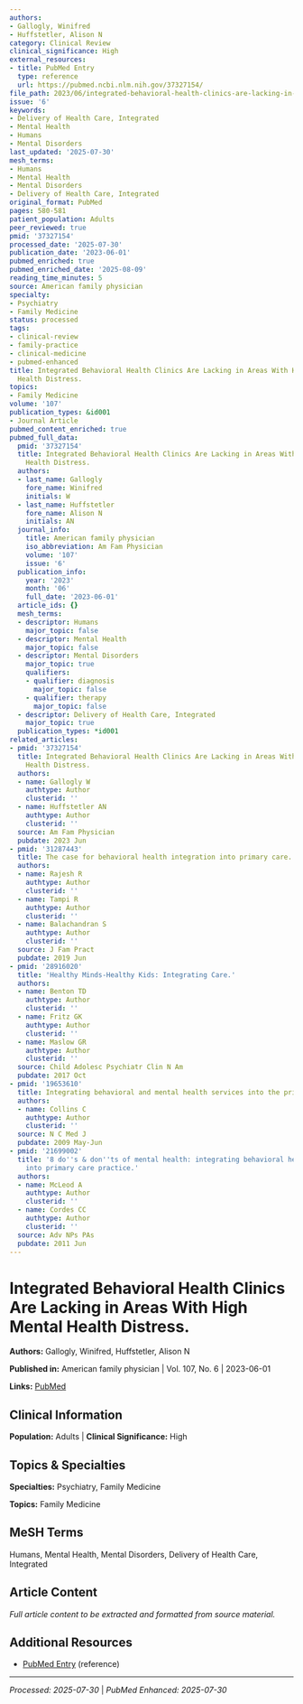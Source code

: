 ```yaml
---
authors:
- Gallogly, Winifred
- Huffstetler, Alison N
category: Clinical Review
clinical_significance: High
external_resources:
- title: PubMed Entry
  type: reference
  url: https://pubmed.ncbi.nlm.nih.gov/37327154/
file_path: 2023/06/integrated-behavioral-health-clinics-are-lacking-in-areas-wi.md
issue: '6'
keywords:
- Delivery of Health Care, Integrated
- Mental Health
- Humans
- Mental Disorders
last_updated: '2025-07-30'
mesh_terms:
- Humans
- Mental Health
- Mental Disorders
- Delivery of Health Care, Integrated
original_format: PubMed
pages: 580-581
patient_population: Adults
peer_reviewed: true
pmid: '37327154'
processed_date: '2025-07-30'
publication_date: '2023-06-01'
pubmed_enriched: true
pubmed_enriched_date: '2025-08-09'
reading_time_minutes: 5
source: American family physician
specialty:
- Psychiatry
- Family Medicine
status: processed
tags:
- clinical-review
- family-practice
- clinical-medicine
- pubmed-enhanced
title: Integrated Behavioral Health Clinics Are Lacking in Areas With High Mental
  Health Distress.
topics:
- Family Medicine
volume: '107'
publication_types: &id001
- Journal Article
pubmed_content_enriched: true
pubmed_full_data:
  pmid: '37327154'
  title: Integrated Behavioral Health Clinics Are Lacking in Areas With High Mental
    Health Distress.
  authors:
  - last_name: Gallogly
    fore_name: Winifred
    initials: W
  - last_name: Huffstetler
    fore_name: Alison N
    initials: AN
  journal_info:
    title: American family physician
    iso_abbreviation: Am Fam Physician
    volume: '107'
    issue: '6'
  publication_info:
    year: '2023'
    month: '06'
    full_date: '2023-06-01'
  article_ids: {}
  mesh_terms:
  - descriptor: Humans
    major_topic: false
  - descriptor: Mental Health
    major_topic: false
  - descriptor: Mental Disorders
    major_topic: true
    qualifiers:
    - qualifier: diagnosis
      major_topic: false
    - qualifier: therapy
      major_topic: false
  - descriptor: Delivery of Health Care, Integrated
    major_topic: true
  publication_types: *id001
related_articles:
- pmid: '37327154'
  title: Integrated Behavioral Health Clinics Are Lacking in Areas With High Mental
    Health Distress.
  authors:
  - name: Gallogly W
    authtype: Author
    clusterid: ''
  - name: Huffstetler AN
    authtype: Author
    clusterid: ''
  source: Am Fam Physician
  pubdate: 2023 Jun
- pmid: '31287443'
  title: The case for behavioral health integration into primary care.
  authors:
  - name: Rajesh R
    authtype: Author
    clusterid: ''
  - name: Tampi R
    authtype: Author
    clusterid: ''
  - name: Balachandran S
    authtype: Author
    clusterid: ''
  source: J Fam Pract
  pubdate: 2019 Jun
- pmid: '28916020'
  title: 'Healthy Minds-Healthy Kids: Integrating Care.'
  authors:
  - name: Benton TD
    authtype: Author
    clusterid: ''
  - name: Fritz GK
    authtype: Author
    clusterid: ''
  - name: Maslow GR
    authtype: Author
    clusterid: ''
  source: Child Adolesc Psychiatr Clin N Am
  pubdate: 2017 Oct
- pmid: '19653610'
  title: Integrating behavioral and mental health services into the primary care setting.
  authors:
  - name: Collins C
    authtype: Author
    clusterid: ''
  source: N C Med J
  pubdate: 2009 May-Jun
- pmid: '21699002'
  title: '8 do''s & don''ts of mental health: integrating behavioral health treatment
    into primary care practice.'
  authors:
  - name: McLeod A
    authtype: Author
    clusterid: ''
  - name: Cordes CC
    authtype: Author
    clusterid: ''
  source: Adv NPs PAs
  pubdate: 2011 Jun
---
```


# Integrated Behavioral Health Clinics Are Lacking in Areas With High Mental Health Distress.

**Authors:** Gallogly, Winifred, Huffstetler, Alison N

**Published in:** American family physician | Vol. 107, No. 6 | 2023-06-01

**Links:** [PubMed](https://pubmed.ncbi.nlm.nih.gov/37327154/)

## Clinical Information

**Population:** Adults | **Clinical Significance:** High

## Topics & Specialties

**Specialties:** Psychiatry, Family Medicine

**Topics:** Family Medicine

## MeSH Terms

Humans, Mental Health, Mental Disorders, Delivery of Health Care, Integrated

## Article Content

*Full article content to be extracted and formatted from source material.*

## Additional Resources

- [PubMed Entry](https://pubmed.ncbi.nlm.nih.gov/37327154/) (reference)

---

*Processed: 2025-07-30* | *PubMed Enhanced: 2025-07-30*
